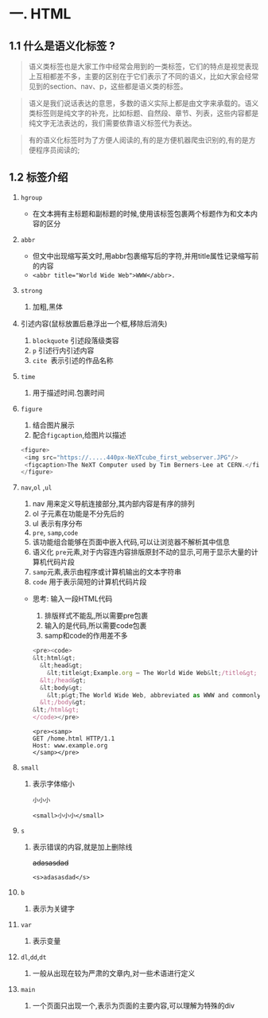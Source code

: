 # 一. HTML

## 1.1 什么是语义化标签 ?

>语义类标签也是大家工作中经常会用到的一类标签，它们的特点是视觉表现上互相都差不多，主要的区别在于它们表示了不同的语义，比如大家会经常见到的section、nav、p，这些都是语义类的标签。

>语义是我们说话表达的意思，多数的语义实际上都是由文字来承载的。语义类标签则是纯文字的补充，比如标题、自然段、章节、列表，这些内容都是纯文字无法表达的，我们需要依靠语义标签代为表达。

> 有的语义化标签时为了方便人阅读的,有的是方便机器爬虫识别的,有的是方便程序员阅读的;

## 1.2 标签介绍

1. `hgroup `
   - 在文本拥有主标题和副标题的时候,使用该标签包裹两个标题作为和文本内容的区分
2. `abbr`
   - 但文中出现缩写英文时,用abbr包裹缩写后的字符,并用title属性记录缩写前的内容
   - `<abbr title="World Wide Web">WWW</abbr>.`
3. `strong `
   1. 加粗,黑体
4. 引述内容(鼠标放置后悬浮出一个框,移除后消失)
   1. `blockquote` 引述段落级类容
   2. `p` 引述行内引述内容
   3. `cite `表示引述的作品名称

5. `time `

   1. 用于描述时间.包裹时间

6. `figure`

   1. 结合图片展示
   2. 配合`figcaption`,给图片以描述

   ```javascript
   <figure>
    <img src="https://.....440px-NeXTcube_first_webserver.JPG"/>
    <figcaption>The NeXT Computer used by Tim Berners-Lee at CERN.</figcaption>
   </figure>
   ```

   

7. `nav`,`ol` ,`ul` 

   1. nav 用来定义导航连接部分,其内部内容是有序的排列
   2. ol 子元素在功能是不分先后的
   3. ul 表示有序分布
   4. `pre`, `samp`,`code`
   5. 该功能组合能够在页面中嵌入代码,可以让浏览器不解析其中信息
   6. 语义化 `pre`元素,对于内容连内容排版原封不动的显示,可用于显示大量的计算机代码片段
   7. `samp`元素,表示由程序或计算机输出的文本字符串
   8. `code` 用于表示简短的计算机代码片段

   - 思考: 输入一段HTML代码

     1. 排版样式不能乱,所以需要pre包裹
     2. 输入的是代码,所以需要code包裹
     3. samp和code的作用差不多

     ```javascript
     <pre><code>
     &lt;html&gt;
       &lt;head&gt;
         &lt;title&gt;Example.org – The World Wide Web&lt;/title&gt;
       &lt;/head&gt;
       &lt;body&gt;
         &lt;p&gt;The World Wide Web, abbreviated as WWW and commonly known ...&lt;/p&gt;
       &lt;/body&gt;
     &lt;/html&gt;
     </code></pre>
     ```

     ```
     <pre><samp>
     GET /home.html HTTP/1.1
     Host: www.example.org
     </samp></pre>
     ```

8. `small`

   1. 表示字体缩小

      <small>小小小</small>

      ```<small>小小小</small>```

9. `s`

   1. 表示错误的内容,就是加上删除线

      <s>adasasdad</s>

      ```<s>adasasdad</s>```

10. `b`
    1. 表示为关键字
11. `var`
    1. 表示变量
12. `dl`,`dd`,`dt`
    1. 一般从出现在较为严肃的文章内,对一些术语进行定义
13. `main`
    1. 一个页面只出现一个,表示为页面的主要内容,可以理解为特殊的div



